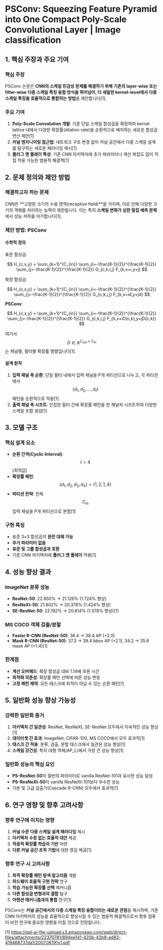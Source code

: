 # PSConv: Squeezing Feature Pyramid into One Compact Poly-Scale Convolutional Layer | Image classification

## 1. 핵심 주장과 주요 기여

### 핵심 주장
PSConv 논문은 **CNN의 스케일 민감성 문제를 해결하기 위해 기존의 layer-wise 또는 filter-wise 다중 스케일 특징 융합 방식을 뛰어넘어, 더 세밀한 kernel-level에서 다중 스케일 특징을 효율적으로 통합하는 방법**을 제안합니다[1].

### 주요 기여
1. **Poly-Scale Convolution 개발**: 기존 단일 스케일 합성곱을 확장하여 kernel lattice 내에서 다양한 확장률(dilation rate)을 순환적으로 배치하는 새로운 합성곱 연산 제안[1]
2. **커널 엔지니어링 접근법**: 네트워크 구조 변경 없이 커널 공간에서 다중 스케일 설계를 탐구하는 새로운 패러다임 제시[1]
3. **플러그 앤 플레이 특성**: 기존 CNN 아키텍처에 추가 파라미터나 계산 복잡도 없이 직접 적용 가능한 범용적 해결책[1]

## 2. 문제 정의와 제안 방법

### 해결하고자 하는 문제
CNN은 **고정된 크기의 수용 영역(receptive field)**을 가지며, 이로 인해 다양한 크기의 객체를 처리하는 능력이 제한됩니다. 이는 특히 **스케일 변화가 심한 밀집 예측 문제**에서 성능 저하를 야기합니다[1].

### 제안 방법: PSConv

#### 수학적 정의
표준 합성곱:

$$ H_{c,x,y} = \sum_{k=1}^{C_{in}} \sum_{i=-\frac{K-1}{2}}^{\frac{K-1}{2}} \sum_{j=-\frac{K-1}{2}}^{\frac{K-1}{2}} G_{c,k,i,j} F_{k,x+i,y+j} $$

확장 합성곱:

$$ H_{c,x,y} = \sum_{k=1}^{C_{in}} \sum_{i=-\frac{K-1}{2}}^{\frac{K-1}{2}} \sum_{j=-\frac{K-1}{2}}^{\frac{K-1}{2}} G_{c,k,i,j} F_{k,x+id,y+jd} $$

**PSConv**:

$$ H_{c,x,y} = \sum_{k=1}^{C_{in}} \sum_{i=-\frac{K-1}{2}}^{\frac{K-1}{2}} \sum_{j=-\frac{K-1}{2}}^{\frac{K-1}{2}} G_{c,k,i,j} F_{k,x+iD(c,k),y+jD(c,k)} $$

여기서 $$D \in \mathbb{R}^{C_{out} \times C_{in}}$$는 채널별, 필터별 확장률 행렬입니다[1].

#### 설계 원칙
1. **입력 채널 축 순환**: 단일 필터 내에서 입력 채널을 P개 파티션으로 나누고, 각 파티션에서 $$\{d_1, d_2, \ldots, d_t\}$$ 패턴을 순환적으로 적용[1]
2. **출력 채널 축 시프트**: 인접한 필터 간에 확장률 패턴을 한 채널씩 시프트하여 다양한 스케일 조합 생성[1]

## 3. 모델 구조

### 핵심 설계 요소
- **순환 간격(Cyclic Interval)**: $$t = 4$$ (최적값)
- **확장률 패턴**: $$\{d_1, d_2, d_3, d_4\} = \{1, 2, 1, 4\}$$
- **파티션 전략**: 전체 $$C_{in}$$ 입력 채널을 P개 파티션으로 분할[1]

### 구현 특징
- 표준 3×3 합성곱의 **완전 대체 가능**
- **추가 파라미터 없음**
- **표준 및 그룹 합성곱과 호환**
- 기존 CNN 아키텍처에 **플러그 앤 플레이** 적용[1]

## 4. 성능 향상 결과

### ImageNet 분류 성능
- **ResNet-50**: 22.850% → 21.126% (1.724% 향상)
- **ResNeXt-50**: 21.802% → 20.378% (1.424% 향상)
- **SE-ResNet-50**: 22.192% → 20.814% (1.378% 향상)[1]

### MS COCO 객체 검출/분할
- **Faster R-CNN (ResNet-50)**: 36.4 → 38.4 AP (+2.0)
- **Mask R-CNN (ResNet-50)**: 37.3 → 39.4 bbox AP (+2.1), 34.2 → 35.6 mask AP (+1.4)[1]

### 한계점
- **계산 오버헤드**: 확장 합성곱 대비 1.14배 추론 시간
- **최적화 의존성**: 확장률 패턴 선택에 따른 성능 변동
- **고정 패턴 제약**: 모든 태스크에 최적이 아닐 수 있는 순환 패턴[1]

## 5. 일반화 성능 향상 가능성

### 강력한 일반화 증거
1. **아키텍처 간 일관성**: ResNet, ResNeXt, SE-ResNet 모두에서 지속적인 성능 향상[1]
2. **데이터셋 간 효과**: ImageNet, CIFAR-100, MS COCO에서 모두 효과적[1]
3. **태스크 간 적용**: 분류, 검출, 분할 태스크에서 일관된 성능 향상[1]
4. **스케일 강건성**: 특히 대형 객체(AP_L)에서 가장 큰 성능 향상[1]

### 일반화 성능의 핵심 요인
- **PS-ResNet-50**이 절반의 파라미터로 vanilla ResNet-101과 유사한 성능 달성
- **PS-ResNeXt-50**이 vanilla ResNeXt-101보다 우수한 성능
- 기본 및 고급 검출기(Cascade R-CNN) 모두에서 효과적[1]

## 6. 연구 영향 및 향후 고려사항

### 향후 연구에 미치는 영향
1. **커널 수준 다중 스케일 설계 패러다임** 제시
2. **아키텍처 수정 없는 효율적 대안** 제공
3. **적응적 확장률 학습의 기반** 마련
4. **다른 커널 공간 조작 기법**에 대한 영감 제공[1]

### 향후 연구 시 고려사항
1. **최적 확장률 패턴 탐색 알고리즘** 개발
2. **하드웨어 효율적 구현 전략** 연구
3. **학습 가능한 확장률 선택** 메커니즘
4. **다른 합성곱 변형과의 결합** 탐구
5. **어텐션 메커니즘과의 통합** 연구[1]

PSConv는 **커널 공간에서의 다중 스케일 특징 융합이라는 새로운 관점**을 제시하며, 기존 CNN 아키텍처의 성능을 효율적으로 향상시킬 수 있는 범용적 해결책으로서 향후 컴퓨터 비전 연구에 중요한 영향을 미칠 것으로 전망됩니다.

[1] https://ppl-ai-file-upload.s3.amazonaws.com/web/direct-files/attachments/22370781/894ee141-420b-42b8-ad83-419468737da1/2007.06191v1.pdf
